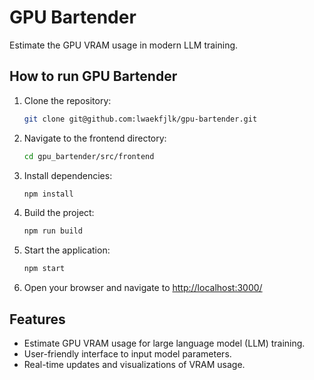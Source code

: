 # GPU Bartender

Estimate the GPU VRAM usage in modern LLM training.

## How to run GPU Bartender

1. Clone the repository:

    ```bash
    git clone git@github.com:lwaekfjlk/gpu-bartender.git
    ```

2. Navigate to the frontend directory:

    ```bash
    cd gpu_bartender/src/frontend
    ```

3. Install dependencies:

    ```bash
    npm install
    ```

4. Build the project:

    ```bash
    npm run build
    ```

5. Start the application:

    ```bash
    npm start
    ```

6. Open your browser and navigate to [http://localhost:3000/](http://localhost:3000/)

## Features

- Estimate GPU VRAM usage for large language model (LLM) training.
- User-friendly interface to input model parameters.
- Real-time updates and visualizations of VRAM usage.
